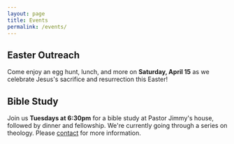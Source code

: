 ```yaml
---
layout: page
title: Events
permalink: /events/
---
```


## Easter Outreach ##
Come enjoy an egg hunt, lunch, and more on **Saturday, April 15** as we celebrate Jesus's sacrifice and resurrection this Easter!

## Bible Study ##
Join us **Tuesdays at 6:30pm** for a bible study at Pastor Jimmy's house, followed by dinner and fellowship. We're currently going through a series on theology. Please [contact](/about/#contact) for more information.
